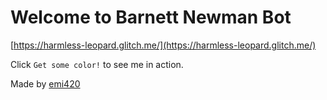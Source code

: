 Welcome to Barnett Newman Bot
=================

[https://harmless-leopard.glitch.me/](https://harmless-leopard.glitch.me/)

Click `Get some color!` to see me in action.

Made by [emi420](https://github.com/emi420)
